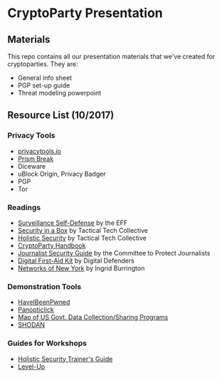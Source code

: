 # CryptoParty Presentation
## Materials
This repo contains all our presentation materials that we've created for cryptoparties. They are:
* General info sheet
* PGP set-up guide
* Threat modeling powerpoint

## Resource List (10/2017)

### Privacy Tools
* [privacytools.io](https://www.privacytools.io/)
* [Prism Break](https://prism-break.org/en/)
* Diceware
* uBlock Origin, Privacy Badger
* PGP
* Tor

### Readings
* [Surveillance Self-Defense](ssd.eff.org) by the EFF
* [Security in a Box](https://securityinabox.org/en/) by Tactical Tech Collective
* [Holistic Security](https://holistic-security.tacticaltech.org) by Tactical Tech Collective
* [CryptoParty Handbook](https://www.cryptoparty.in/learn/handbook)
* [Journalist Security Guide](https://cpj.org/reports/2012/04/journalist-security-guide.php) by the Committee to Protect Journalists
* [Digital First-Aid Kit](https://www.digitaldefenders.org/digitalfirstaid) by Digital Defenders
* [Networks of New York](https://www.mhpbooks.com/books/networks-of-new-york/) by Ingrid Burrington

### Demonstration Tools
* [HaveIBeenPwned](haveibeenpwned.org)
* [Panopticlick](panopticlick.eff.org)
* [Map of US Govt. Data Collection/Sharing Programs](https://graphcommons.com/graphs/cd61d451-6726-46b3-85a5-9950797ec5d5)
* [SHODAN](https://www.shodan.io/)

### Guides for Workshops
* [Holistic Security Trainer's Guide](https://holistic-security.tacticaltech.org/trainers-manual)
* [Level-Up](https://www.level-up.cc/)
